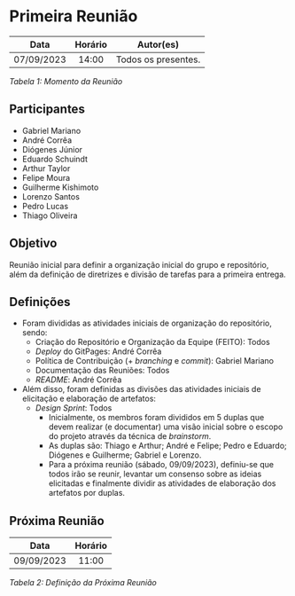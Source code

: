 # Primeira Reunião

| **Data** | **Horário** | **Autor(es)** |
| :--: | :--: | :--: |
| 07/09/2023 | 14:00 | Todos os presentes. |

*Tabela 1: Momento da Reunião*

## Participantes

- Gabriel Mariano
- André Corrêa
- Diógenes Júnior
- Eduardo Schuindt
- Arthur Taylor
- Felipe Moura
- Guilherme Kishimoto
- Lorenzo Santos
- Pedro Lucas
- Thiago Oliveira

## Objetivo

Reunião inicial para definir a organização inicial do grupo e repositório, além da definição de diretrizes e divisão de tarefas para a primeira entrega.

## Definições

- Foram divididas as atividades iniciais de organização do repositório, sendo:
    - Criação do Repositório e Organização da Equipe (FEITO): Todos
    - *Deploy* do GitPages: André Corrêa
    - Política de Contribuição (+ *branching* e *commit*): Gabriel Mariano
    - Documentação das Reuniões: Todos
    - *README*: André Corrêa
- Além disso, foram definidas as divisões das atividades iniciais de elicitação e elaboração de artefatos:
    - *Design Sprint*: Todos
        - Inicialmente, os membros foram divididos em 5 duplas que devem realizar (e documentar) uma visão inicial sobre o escopo do projeto através da técnica de *brainstorm*.
        - As duplas são: Thiago e Arthur; André e Felipe; Pedro e Eduardo; Diógenes e Guilherme; Gabriel e Lorenzo.
        - Para a próxima reunião (sábado, 09/09/2023), definiu-se que todos irão se reunir, levantar um consenso sobre as ideias elicitadas e finalmente dividir as atividades de elaboração dos artefatos por duplas.

## Próxima Reunião

| **Data** | **Horário** |
| :--: | :--: |
| 09/09/2023 | 11:00 |

*Tabela 2: Definição da Próxima Reunião*